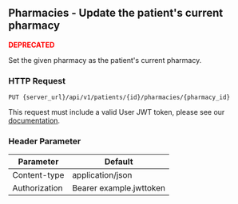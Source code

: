 ## Pharmacies - Update the patient's current pharmacy

<span style="color: red;">**DEPRECATED**</span>

Set the given pharmacy as the patient's current pharmacy.

### HTTP Request

`PUT {server_url}/api/v1/patients/{id}/pharmacies/{pharmacy_id}`

This request must include a valid User JWT token, please see our [documentation](#user-tokens).

### Header Parameter

Parameter    | Default
---------    | -------
Content-type | application/json
Authorization| Bearer example.jwttoken
